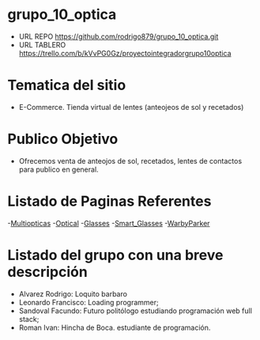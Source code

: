 # grupo_10_optica

- URL REPO https://github.com/rodrigo879/grupo_10_optica.git
- URL TABLERO https://trello.com/b/kVvPG0Gz/proyectointegradorgrupo10optica

# Tematica del sitio
- E-Commerce. Tienda virtual de lentes (anteojeos de sol y recetados)

# Publico Objetivo
- Ofrecemos venta de anteojos de sol, recetados, lentes de contactos para publico en general.

# Listado de Paginas Referentes
-[Multiopticas](https://multiopticas.com.ar/)
-[Optical](https://www.tiendadelentes.com.ar/)
-[Glasses](https://www.glasses.com/)
-[Smart_Glasses](https://www.smartbuyglasses.com.ar/)
-[WarbyParker](https://www.warbyparker.com/)

# Listado del grupo con una breve descripción
* Alvarez Rodrigo: Loquito barbaro
* Leonardo Francisco: Loading programmer;
* Sandoval Facundo: Futuro politólogo estudiando programación web full stack;
* Roman Ivan: Hincha de Boca. estudiante de programación.
